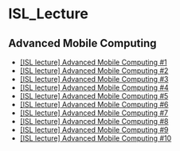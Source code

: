 # ISL_Lecture

## Advanced Mobile Computing

- [[ISL lecture] Advanced Mobile Computing #1](https://youtu.be/aynO5xUlhz0)
- [[ISL lecture] Advanced Mobile Computing #2](https://youtu.be/1d13zwBUKFA)
- [[ISL lecture] Advanced Mobile Computing #3](https://youtu.be/f9BI-j1HAYg)
- [[ISL lecture] Advanced Mobile Computing #4](https://youtu.be/g3ljyZwFmJQ)
- [[ISL lecture] Advanced Mobile Computing #5](https://youtu.be/yHuM3cDMxWY)
- [[ISL lecture] Advanced Mobile Computing #6](https://youtu.be/Hhh3G4fi3Cs)
- [[ISL lecture] Advanced Mobile Computing #7](https://youtu.be/JjwPRvRkkbk)
- [[ISL lecture] Advanced Mobile Computing #8](https://youtu.be/Rbjq7tkwr6s)
- [[ISL lecture] Advanced Mobile Computing #9](https://youtu.be/NLaJvmlcuX8)
- [[ISL lecture] Advanced Mobile Computing #10](https://youtu.be/DtgcI5EoLE4)
